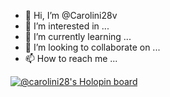 - 👋 Hi, I’m @Carolini28v
- 👀 I’m interested in ...
- 🌱 I’m currently learning ...
- 💞️ I’m looking to collaborate on ...
- 📫 How to reach me ...

<!---
Carolini28v/Carolini28v is a ✨ special ✨ repository because its `README.md` (this file) appears on your GitHub profile.
You can click the Preview link to take a look at your changes.
--->
[![@carolini28's Holopin board](https://holopin.me/carolini28)](https://holopin.io/@carolini28)
